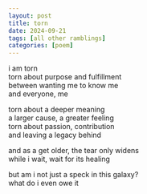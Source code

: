 ```yaml
---
layout: post
title: torn
date: 2024-09-21
tags: [all other ramblings]
categories: [poem]
---
```


i am torn  
torn about purpose and fulfillment   
between wanting me to know me  
and everyone, me  
  
torn about a deeper meaning  
a larger cause, a greater feeling  
torn about passion, contribution  
and leaving a legacy behind  

and as a get older, the tear only widens  
while i wait, wait for its healing  

but am i not just a speck in this galaxy?  
what do i even owe it  

<script src="https://giscus.app/client.js"
        data-repo="Huzaifg/Huzaifg.github.io"
        data-repo-id="R_kgDOLWzbwg"
        data-category="Q&A"
        data-category-id="DIC_kwDOLWzbws4CfyO_"
        data-mapping="pathname"
        data-strict="0"
        data-reactions-enabled="1"
        data-emit-metadata="0"
        data-input-position="bottom"
        data-theme="dark"
        data-lang="en"
        crossorigin="anonymous"
        async>
</script>
